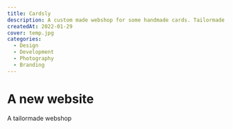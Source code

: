 ```yaml
---
title: Cardsly
description: A custom made webshop for some handmade cards. Tailormade, with an eye for optimized SEO.
createdAt: 2022-01-29
cover: temp.jpg
categories:
  - Design
  - Development
  - Photography
  - Branding
---
```


# A new website

A tailormade webshop
